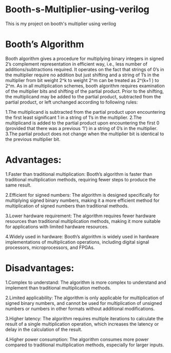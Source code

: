 # Booth-s-Multiplier-using-verilog
This is my project on booth's multiplier using verilog
# Booth’s Algorithm
Booth algorithm gives a procedure for multiplying binary integers in signed 2’s complement representation in efficient way, i.e., less number of additions/subtractions required. It operates on the fact that strings of 0’s in the multiplier require no addition but just shifting and a string of 1’s in the multiplier from bit weight 2^k to weight 2^m can be treated as 2^(k+1 ) to 2^m. As in all multiplication schemes, booth algorithm requires examination of the multiplier bits and shifting of the partial product. Prior to the shifting, the multiplicand may be added to the partial product, subtracted from the partial product, or left unchanged according to following rules:

1.The multiplicand is subtracted from the partial product upon encountering the first least significant 1 in a string of 1’s in the multiplier.
2.The multiplicand is added to the partial product upon encountering the first 0 (provided that there was a previous ‘1’) in a string of 0’s in the multiplier.
3.The partial product does not change when the multiplier bit is identical to the previous multiplier bit.

# Advantages:
1.Faster than traditional multiplication: Booth’s algorithm is faster than traditional multiplication methods, requiring fewer steps to produce the same result.

2.Efficient for signed numbers: The algorithm is designed specifically for multiplying signed binary numbers, making it a more efficient method for multiplication of signed numbers than traditional methods.

3.Lower hardware requirement: The algorithm requires fewer hardware resources than traditional multiplication methods, making it more suitable for applications with limited hardware resources.

4.Widely used in hardware: Booth’s algorithm is widely used in hardware implementations of multiplication operations, including digital signal processors, microprocessors, and FPGAs.
# Disadvantages:
1.Complex to understand: The algorithm is more complex to understand and implement than traditional multiplication methods.

2.Limited applicability: The algorithm is only applicable for multiplication of signed binary numbers, and cannot be used for multiplication of unsigned numbers or numbers in other formats without additional modifications.

3.Higher latency: The algorithm requires multiple iterations to calculate the result of a single multiplication operation, which increases the latency or delay in the calculation of the result.

4.Higher power consumption: The algorithm consumes more power compared to traditional multiplication methods, especially for larger inputs.
